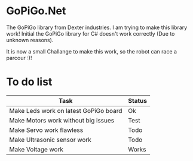 # GoPiGo.Net
The GoPiGo library from Dexter industries. I am trying to make this library work!
Initial the GoPiGo library for C# doesn't work correctly (Due to unknown reasons).

It is now a small Challange to make this work, so the robot can race a parcour :)!

# To do list
Task                                   | Status
---------------------------------------|-------
Make Leds work on latest GoPiGo board  | Ok
Make Motors work without big issues    | Test
Make Servo work flawless               | Todo
Make Ultrasonic sensor work            | Todo
Make Voltage work                      | Works
